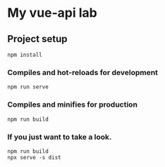 # My vue-api lab

## Project setup
```
npm install
```

### Compiles and hot-reloads for development
```
npm run serve
```

### Compiles and minifies for production
```
npm run build
```

### If you just want to take a look.
```
npm run build
npx serve -s dist
```
